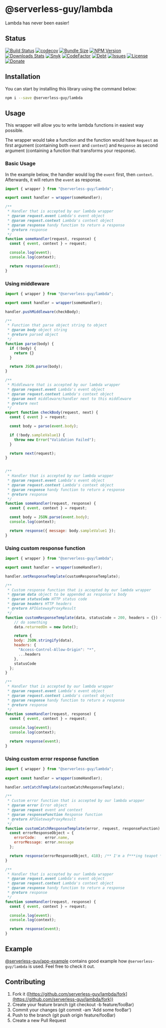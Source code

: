 # @serverless-guy/lambda  
  
Lambda has never been easier!
  
## Status  
[![Build Status][travis-image]][travis-url]
[![codecov](https://codecov.io/gh/serverless-guy/lambda/branch/2.0/graph/badge.svg)](https://codecov.io/gh/serverless-guy/lambda)
[![Bundle Size][bundlephobia]][bundlephobia-url]
[![NPM Version][npm-image]][npm-url]
[![Downloads Stats][npm-downloads]][npm-url]
[![Snyk][vulnerability]][vulnerability-url]
[![CodeFactor](https://www.codefactor.io/repository/github/serverless-guy/lambda/badge)](https://www.codefactor.io/repository/github/serverless-guy/lambda)
[![Debt][techdebt]][techdebt-url]
[![Issues][issues]][issues-url]
[![License][license]][npm-url]
[![Donate][paypal-image]](https://www.paypal.com/cgi-bin/webscr?cmd=_donations&business=938FMCPPQG4DQ&currency_code=USD&source=url)
  
## Installation  
  
You can start by installing this library using the command below:  
  
```sh
npm i --save @serverless-guy/lambda
```
  
## Usage  
  
This wrapper will allow you to write lambda functions in easiest way possible.  
  
The wrapper would take a function and the function would have `Request` as first argument (containing both `event` and `context`) and `Response` as second argument (containing a function that transforms your response).
  
### Basic Usage 
  
In the example below, the handler would log the `event` first, then `context`. Afterwards, it will return the `event` as response.  
```javascript
import { wrapper } from "@serverless-guy/lambda";

export const handler = wrapper(someHandler);

/**
 * Handler that is accepted by our lambda wrapper
 * @param request.event Lambda's event object
 * @param request.context Lambda's context object
 * @param response handy function to return a response
 * @return response
 */
function someHandler(request, response) {
  const { event, context } = request;

  console.log(event);
  console.log(context);

  return response(event);
}
```
### Using middleware  
  
```javascript
import { wrapper } from "@serverless-guy/lambda";

export const handler = wrapper(someHandler);

handler.pushMiddleware(checkBody);

/**
 * Function that parse object string to object
 * @param body object string
 * @return parsed object
 */
function parse(body) {
  if (!body) {
    return {}
  }

  return JSON.parse(body);
}

/**
 * Middleware that is accepted by our lambda wrapper
 * @param request.event Lambda's event object
 * @param request.context Lambda's context object
 * @param next middleware/handler next to this middleware
 * @return next
 */
export function checkBody(request, next) {
  const { event } = request;

  const body = parse(event.body);

  if (!body.sampleValue1) {
    throw new Error("Validation Failed");
  }

  return next(request);
}


/**
 * Handler that is accepted by our lambda wrapper
 * @param request.event Lambda's event object
 * @param request.context Lambda's context object
 * @param response handy function to return a response
 * @return response
 */
function someHandler(request, response) {
  const { event, context } = request;

  const body = JSON.parse(event.body);
  console.log(context);

  return response({ message: body.sampleValue1 });
}
```  
  
### Using custom response function  
  
```javascript
import { wrapper } from "@serverless-guy/lambda";

export const handler = wrapper(someHandler);

handler.setResponseTemplate(customResponseTemplate);

/**
 * Custom response function that is accepted by our lambda wrapper
 * @param data object to be appended as response's body
 * @param statusCode HTTP status code
 * @param headers HTTP headers
 * @return APIGatewayProxyResult
 */
function customResponseTemplate(data, statusCode = 200, headers = {}) {
    // do something
    data.returnedOn = new Date();

    return {
    body: JSON.stringify(data),
    headers: {
      "Access-Control-Allow-Origin": "*",
      ...headers
    },
    statusCode
  };
}

/**
 * Handler that is accepted by our lambda wrapper
 * @param request.event Lambda's event object
 * @param request.context Lambda's context object
 * @param response handy function to return a response
 * @return response
 */
function someHandler(request, response) {
  const { event, context } = request;

  console.log(event);
  console.log(context);

  return response(event);
}
```
### Using custom error response function  
  
```javascript
import { wrapper } from "@serverless-guy/lambda";
 
export const handler = wrapper(someHandler);

handler.setCatchTemplate(customCatchResponseTemplate);

/**
 * Custom error function that is accepted by our lambda wrapper
 * @param error Error object
 * @param request event and context
 * @param responseFunction Response function
 * @return APIGatewayProxyResult
 */
function customCatchResponseTemplate(error, request, responseFunction) {
  const errorResponseObject = {
    errorCode:    error.name,
    errorMessage: error.message
  };

  return response(errorResponseObject, 418); /** I'm a f***ing teapot */
}

/**
 * Handler that is accepted by our lambda wrapper
 * @param request.event Lambda's event object
 * @param request.context Lambda's context object
 * @param response handy function to return a response
 * @return response
 */
function someHandler(request, response) {
  const { event, context } = request;

  console.log(event);
  console.log(context);

  return response(event);
}
```
  
## Example  
  
[@serverless-guy/app-example](https://github.com/serverless-guy/app-example) contains good example how `@serverless-guy/lambda` is used. Feel free to check it out.
## Contributing
  
1. Fork it ([https://github.com/serverless-guy/lambda/fork](https://github.com/serverless-guy/lambda/fork))  
2. Create your feature branch (git checkout -b feature/fooBar)  
3. Commit your changes (git commit -am 'Add some fooBar')  
4. Push to the branch (git push origin feature/fooBar)  
5. Create a new Pull Request  
  
<!-- Markdown link & img dfn's -->
[npm-image]: https://img.shields.io/npm/v/@serverless-guy/lambda.svg?style=flat-square
[npm-url]: https://www.npmjs.com/package/@serverless-guy/lambda
[npm-downloads]: https://img.shields.io/npm/dm/@serverless-guy/lambda.svg?style=flat-square
[travis-image]: https://travis-ci.org/serverless-guy/lambda.svg?branch=2.0
[travis-url]: https://travis-ci.org/serverless-guy/lambda
[paypal-image]: https://img.shields.io/badge/Donate-PayPal-green.svg
[bundlephobia]: https://badgen.net/bundlephobia/minzip/@serverless-guy/lambda
[bundlephobia-url]: https://bundlephobia.com/result?p=@serverless-guy/lambda@2.3.1
[license]: https://img.shields.io/npm/l/@serverless-guy/lambda?color=blue
[vulnerability]: https://img.shields.io/snyk/vulnerabilities/npm/@serverless-guy/lambda
[vulnerability-url]: https://snyk.io/test/npm/@serverless-guy/lambda
[techdebt]: https://img.shields.io/codeclimate/tech-debt/serverless-guy/lambda
[techdebt-url]: https://codeclimate.com/github/serverless-guy/lambda/trends/technical_debt
[issues]: https://img.shields.io/codeclimate/issues/serverless-guy/lambda
[issues-url]: https://codeclimate.com/github/serverless-guy/lambda/issues